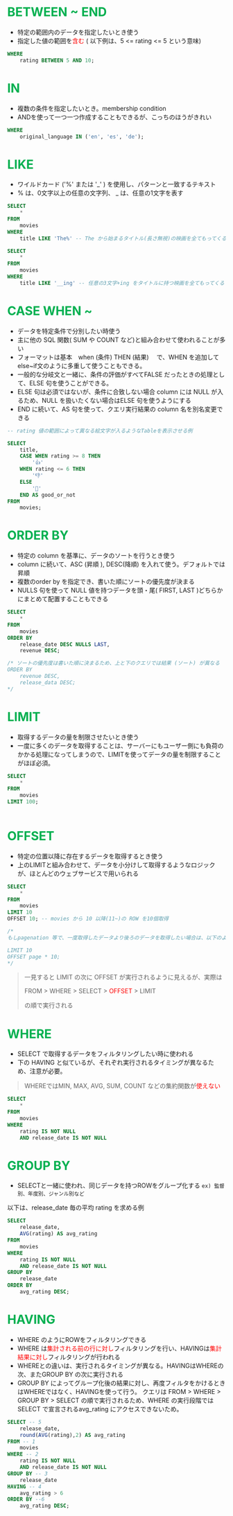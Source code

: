 
# <font color="#00b050">BETWEEN ~ END </font>
- 特定の範囲内のデータを指定したいとき使う
- 指定した値の範囲を<font color="#ff0000">含む</font> ( 以下例は、5 <= rating <= 5 という意味)
```sql
WHERE
	rating BETWEEN 5 AND 10;
```

# <font color="#00b050">IN </font>
- 複数の条件を指定したいとき。membership condition 
- ANDを使って一つ一つ作成することもできるが、こっちのほうがきれい
```sql
WHERE
	original_language IN ('en', 'es', 'de');
```

# <font color="#00b050">LIKE </font>
- ワイルドカード ('%' または '\_' ) を使用し、パターンと一致するテキスト
 - % は、0文字以上の任意の文字列、 \_ は、任意の1文字を表す
```sql
SELECT
	*
FROM
	movies
WHERE
	title LIKE 'The%' -- The から始まるタイトル(長さ無視)の映画を全てもってくる
```

```sql
SELECT
	*
FROM
	movies
WHERE
	title LIKE '__ing' -- 任意の3文字+ing をタイトルに持つ映画を全てもってくる
```

# <font color="#00b050">CASE WHEN ~ </font>
- データを特定条件で分別したい時使う
- 主に他の SQL 関数( SUM や COUNT など)と組み合わせて使われることが多い
- フォーマットは基本　when (条件) THEN (結果) 　で、WHEN を追加してelse~if文のように多重して使うこともできる。
 - 一般的な分岐文と一緒に、条件の評価がすべてFALSE だったときの処理として、ELSE 句を使うことができる。
- ELSE 句は必須ではないが、条件に合致しない場合 column には NULL が入るため、NULL を扱いたくない場合はELSE 句を使うようにする
- END に続いて、AS 句を使って、クエリ実行結果の column 名を別名変更できる

```sql
-- rating 値の範囲によって異なる絵文字が入るようなTableを表示させる例

SELECT
	title,
	CASE WHEN rating >= 8 THEN
		'👍'
	WHEN rating <= 6 THEN
		'👎'
	ELSE
		'👀'
	END AS good_or_not
FROM
	movies;
```

# <font color="#00b050">ORDER BY </font>
- 特定の column を基準に、データのソートを行うとき使う
- column に続いて、ASC (昇順 ), DESC(降順) を入れて使う。デフォルトでは昇順
- 複数のorder by を指定でき、書いた順にソートの優先度が決まる
- NULLS 句を使って NULL 値を持つデータを頭・尾( FIRST, LAST )どちらかにまとめて配置することもできる
```sql
SELECT
	*
FROM
	movies
ORDER BY
	release_date DESC NULLS LAST,
	revenue DESC;	

/* ソートの優先度は書いた順に決まるため、上と下のクエリでは結果 (ソート) が異なる
ORDER BY
	revenue DESC,
	release_data DESC;
*/
```

# <font color="#00b050">LIMIT </font>
- 取得するデータの量を制限させたいとき使う
- 一度に多くのデータを取得することは、サーバーにもユーザー側にも負荷のかかる処理になってしまうので、LIMITを使ってデータの量を制限することがほぼ必須。

```sql
SELECT
	*
FROM
	movies
LIMIT 100;
 
```

# <font color="#00b050">OFFSET </font>
- 特定の位置以降に存在するデータを取得するとき使う
- 上のLIMITと組み合わせて、データを小分けして取得するようなロジックが、ほとんどのウェブサービスで用いられる
```sql
SELECT
	*
FROM
	movies
LIMIT 10  
OFFSET 10; -- movies から 10 以降(11~)の ROW を10個取得

/*
もしpagenation 等で、一度取得したデータより後ろのデータを取得したい場合は、以下のようにリクエストされるだろうという想定

LIMIT 10
OFFSET page * 10;
*/
```

>一見すると LIMIT の次に OFFSET が実行されるように見えるが、実際は
>
>FROM > WHERE > SELECT > <font color="#ff0000">OFFSET</font> > LIMIT 
>
>の順で実行される


# <font color="#00b050">WHERE </font>
- SELECT で取得するデータをフィルタリングしたい時に使われる
- 下の HAVING と似ているが、それぞれ実行されるタイミングが異なるため、注意が必要。

>WHEREではMIN, MAX, AVG, SUM, COUNT などの集約関数が<font color="#ff0000">使えない</font>

```SQL
SELECT
	*
FROM
	movies
WHERE
	rating IS NOT NULL
	AND release_date IS NOT NULL
```
# <font color="#00b050">GROUP BY </font>
- SELECTと一緒に使われ、同じデータを持つROWをグループ化する
	`ex) 監督別、年度別、ジャンル別など`

以下は、release_date 毎の平均 rating を求める例
```SQL
SELECT
	release_date,
	AVG(rating) AS avg_rating
FROM
	movies
WHERE
	rating IS NOT NULL
	AND release_date IS NOT NULL
GROUP BY
	release_date
ORDER BY
	avg_rating DESC;
```

# <font color="#00b050">HAVING </font>
- WHERE のようにROWをフィルタリングできる
- WHERE は<font color="#ff0000">集計される前の行に対し</font>フィルタリングを行い、HAVINGは<font color="#ff0000">集計結果に対し</font>フィルタリングが行われる
- WHEREとの違いは、実行されるタイミングが異なる。HAVINGはWHEREの次、またGROUP BY の次に実行される
- GROUP BY によってグループ化後の結果に対し、再度フィルタをかけるときはWHEREではなく、HAVINGを使って行う。
  クエリは FROM > WHERE > GROUP BY > SELECT の順で実行されるため、WHERE の実行段階では SELECT で宣言されるavg_rating にアクセスできないため。

```sql
SELECT -- 5
	release_date,
	round(AVG(rating),2) AS avg_rating
FROM -- 1
	movies
WHERE -- 2
	rating IS NOT NULL
	AND release_date IS NOT NULL
GROUP BY -- 3
	release_date
HAVING -- 4
	avg_rating > 6
ORDER BY --6
	avg_rating DESC;
```